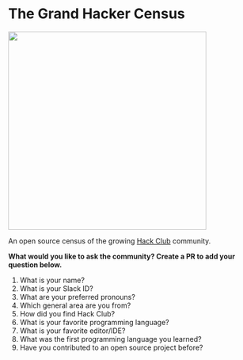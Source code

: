 # The Grand Hacker Census

<img src="https://cloud-wngph51ju.vercel.app/0screenshot_2021-01-07_at_5.18.49_am.png" height="400" />

An open source census of the growing [Hack Club](https://hackclub.com) community.

**What would you like to ask the community? Create a PR to add your question below.**

1. What is your name?
2. What is your Slack ID?
3. What are your preferred pronouns?
4. Which general area are you from?
5. How did you find Hack Club?
6. What is your favorite programming language?
7. What is your favorite editor/IDE?
8. What was the first programming language you learned?
9. Have you contributed to an open source project before?
